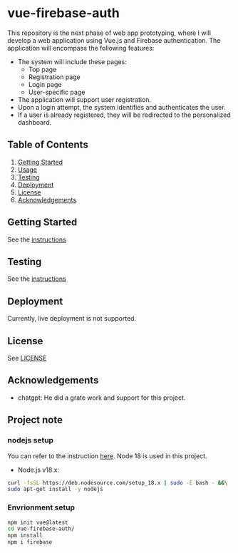 # vue-firebase-auth
This repository is the next phase of web app prototyping, where I will develop a web application using Vue.js and Firebase authentication.
The application will encompass the following features:
- The system will include these pages:
  - Top page
  - Registration page
  - Login page
  - User-specific page
- The application will support user registration.
- Upon a login attempt, the system identifies and authenticates the user.
- If a user is already registered, they will be redirected to the personalized dashboard.

## Table of Contents
1. [Getting Started](#getting-started)
2. [Usage](#usage)
3. [Testing](#testing)
4. [Deployment](#deployment)
5. [License](#license)
6. [Acknowledgements](#acknowledgements)

## Getting Started
See the [instructions](./vue-firebase-auth/README.md)

## Testing
See the [instructions](./vue-firebase-auth/README.md)

## Deployment
Currently, live deployment is not supported.

## License
See [LICENSE](./LICENSE)

## Acknowledgements
- chatgpt: He did a grate work and support for this project.

## Project note

### nodejs setup
You can refer to the instruction [here](https://github.com/nodesource/distributions).
Node 18 is used in this project.

- Node.js v18.x:
```bash
curl -fsSL https://deb.nodesource.com/setup_18.x | sudo -E bash - &&\
sudo apt-get install -y nodejs
```

### Envrionment setup
```bash
npm init vue@latest
cd vue-firebase-auth/
npm install
npm i firebase
```
